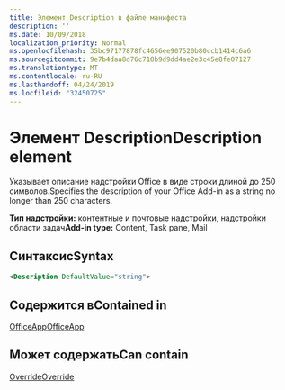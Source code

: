 ```yaml
---
title: Элемент Description в файле манифеста
description: ''
ms.date: 10/09/2018
localization_priority: Normal
ms.openlocfilehash: 35bc97177878fc4656ee907520b80ccb1414c6a6
ms.sourcegitcommit: 9e7b4daa8d76c710b9d9dd4ae2e3c45e8fe07127
ms.translationtype: MT
ms.contentlocale: ru-RU
ms.lasthandoff: 04/24/2019
ms.locfileid: "32450725"
---
```

# <a name="description-element"></a><span data-ttu-id="94eb3-102">Элемент Description</span><span class="sxs-lookup"><span data-stu-id="94eb3-102">Description element</span></span>

<span data-ttu-id="94eb3-103">Указывает описание надстройки Office в виде строки длиной до 250 символов.</span><span class="sxs-lookup"><span data-stu-id="94eb3-103">Specifies the description of your Office Add-in as a string no longer than 250 characters.</span></span>

<span data-ttu-id="94eb3-104">**Тип надстройки:** контентные и почтовые надстройки, надстройки области задач</span><span class="sxs-lookup"><span data-stu-id="94eb3-104">**Add-in type:** Content, Task pane, Mail</span></span>

## <a name="syntax"></a><span data-ttu-id="94eb3-105">Синтаксис</span><span class="sxs-lookup"><span data-stu-id="94eb3-105">Syntax</span></span>

```XML
<Description DefaultValue="string">
```

## <a name="contained-in"></a><span data-ttu-id="94eb3-106">Содержится в</span><span class="sxs-lookup"><span data-stu-id="94eb3-106">Contained in</span></span>

[<span data-ttu-id="94eb3-107">OfficeApp</span><span class="sxs-lookup"><span data-stu-id="94eb3-107">OfficeApp</span></span>](officeapp.md)


## <a name="can-contain"></a><span data-ttu-id="94eb3-108">Может содержать</span><span class="sxs-lookup"><span data-stu-id="94eb3-108">Can contain</span></span>

[<span data-ttu-id="94eb3-109">Override</span><span class="sxs-lookup"><span data-stu-id="94eb3-109">Override</span></span>](override.md)

